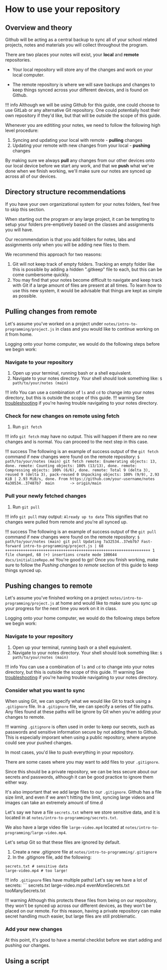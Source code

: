 # How to use your repository

## Overview and theory

Github will be acting as a central backup to sync all of your school
related projects, notes and materials you will collect throughout the
program.

There are two places your notes will exist, your **local** and **remote**
repositories.

- Your local repository will store any of the changes and work on your
  local computer.

- The remote repository is where we will save backups and changes to keep
  things synced across your different devices, and is found on Github.

!!! info
    Although we will be using Github for this guide, one could choose to use GitLab
    or any alternative Git repository. One could potentially host their own repository if they'd like,
    but that will be outside the scope of this guide.

Whenever you are edititing your notes, we need to follow the following
high level procedure:

1. Syncing and updating your local with remote - **pulling** changes
2. Updating your remote with new changes from your local - **pushing** changes

By making sure we always **pull** any changes from our other devices onto
our local device before we start any work, and that we **push** what we've
done when we finish working, we'll make sure our notes are synced up
across all of our devices.

## Directory structure recommendations

If you have your own organizational system for your notes folders, feel
free to skip this section.

When starting out the program or any large project, it can be tempting to
setup your folders pre-emptively based on the classes and assignments you
will have.

Our recommendation is that you add folders for notes, labs and assignments
only when you will be adding new files to them.

We recommend this approach for two reasons:

1. Git will not keep track of empty folders. Tracking an empty folder like
   this is possible by adding a hidden ".gitkeep" file to each, but this
   can be come cumbersome quickly. 
2. You may find that your notes become difficult to navigate and keep
   track with Git if a large amount of files are present at all times. To
   learn how to use this new system, it would be advisable that things are
   kept as simple as possible.

## Pulling changes from remote

Let's assume you've worked on a project under
```notes/intro-to-programming/project.js``` in class and you would like to
continue working on it from home.

Logging onto your home computer, we would do the following steps before we
begin work:

### Navigate to your repository

1. Open up your terminal, running bash or a shell equivalent.
2. Navigate to your notes directory. Your shell should look something like:
```$ path/to/your/notes (main) ```

!!! info
    You can use a combination of `ls` and `cd` to change into your notes directory, but this is
    outside the scope of this guide.
!!! warning
    See [troubleshooting](https://test.test) if you're having trouble navigating to your notes directory.

### Check for new changes on remote using fetch

1. Run ```git fetch``` 

!!! info
    ```git fetch``` may have no output. This will happen if there are no new changes and
    is normal. You can proceed to the next step in this case.

!!! success
    The following is an example of success output of the ```git fetch``` 
    command if new changes were found on the remote repository:
    ```
    $ path/to/your/notes (main) git fetch
    remote: Enumerating objects: 13, done.
    remote: Counting objects: 100% (13/13), done.
    remote: Compressing objects: 100% (6/6), done.
    remote: Total 9 (delta 3), reused 9 (delta 3), pack-reused 0
    Unpacking objects: 100% (9/9), 2.93 KiB | 2.93 MiB/s, done.
    From https://github.com/your-username/notes
       4a30534..37487b7  main       -> origin/main
    ```
    
### Pull your newly fetched changes

1. Run ```git pull``` 

!!! info
    ```git pull``` may output: 
    ```Already up to date```
    This signifies that no changes were pulled from remote and you're all synced up.

!!! success
    The following is an example of success output of the ```git pull``` 
    command if new changes were found on the remote repository:
    ```
    $ path/to/your/notes (main) git pull
    Updating 7a32534..37eb7b7
    Fast-forward
     intro-to-programming/project.js | 68 +++++++++++++++++++++++++++++++++++++++++++++++++++++++++++++++++
     1 file changed, 68 (+) insertions
     create mode 100644 docs/initializeRepo.md
    ```
You're good to go! Once you finish working, make sure to follow the *Pushing changes to remote*
section of this guide to keep things synced up.

## Pushing changes to remote

Let's assume you've finished working on a project
```notes/intro-to-programming/project.js``` at home and would like to make sure
you sync up your progress for the next time you work on it in class.

Logging onto your home computer, we would do the following steps before we
begin work:

### Navigate to your repository

1. Open up your terminal, running bash or a shell equivalent.
2. Navigate to your notes directory. Your shell should look something like:
```$ path/to/your/notes (main) ```

!!! info
    You can use a combination of `ls` and `cd` to change into your notes directory, but this is
    outside the scope of this guide.
!!! warning
    See [troubleshooting](https://test.test) if you're having trouble navigating to your notes directory.

### Consider what you want to sync

When using Git, we can specify what we would like Git to track using a ```.gitignore``` file.
In a ```.gitignore``` file, we can specify a series of file paths. Any files found at these
paths will be ignore by Git when you're adding your changes to remote.

!!! warning
    ```.gitignore``` is often used in order to keep our secrets, such as passwords and
    sensitive information secure by not adding them to Github. This is especially imporant
    when using a public repository, where anyone could see your pushed changes.

In most cases, you'd like to push everything in your repository. 

There are some cases where you may want to add files to your ```.gitignore```.

Since this should be a private repository, we can be less secure about our secrets and passwords,
although it can be good practice to ignore them either way.

It's also important that we add large files to our ```.gitignore```. Github has a file size
limit, and even if we aren't hitting the limit, syncing large videos and images can take an extremely
amount of time.d

Let's say we have a file ```secrets.txt``` where we store sensitive data, and it is located in at
```notes/intro-to-programming/secrets.txt```.

We also have a large video file ```large-video.mp4``` located at
```notes/intro-to-programming/large-video.mp4```.

Let's setup Git so that these files are ignored by default.

1. Create a new .gitignore file at ```notes/intro-to-programming/.gitignore```
2. In the .gitignore file, add the following:
```
secrets.txt # sensitive data
large-video.mp4 # too large!
```

!!! info
    ```.gitignore``` files have multiple paths! Let's say we have a lot of secrets:
    ```
    secrets.txt 
    large-video.mp4
    evenMoreSecrets.txt
    tooManySecrets.txt

!!! warning
    Although this protects these files from being on our repository, they won't be synced
    up across our different devices, as they won't be placed on our remote. For this reason,
    having a private repository can make secret handling much easier, but large files are still
    problematic.

### Add your new changes

At this point, it's good to have a mental checklist before we start adding and pushing our changes.

## Using a script
